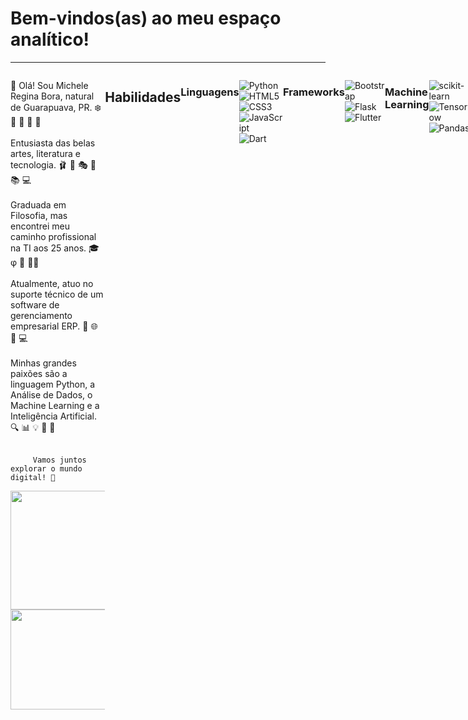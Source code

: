 
# Bem-vindos(as) ao meu espaço analítico!
------

<div style="display: flex; justify-content: space-between;">
  <div style="width: 30%;">
    <p>👋 Olá! Sou Michele Regina Bora, natural de Guarapuava, PR. ❄️ 🌰 🌲 🌾 🧉 </br>   </br>
      Entusiasta das belas artes, literatura e tecnologia. 🩰 🎵 🎭  🎨 📚 💻 </br>  </br>
      Graduada em Filosofia, mas encontrei meu caminho profissional na TI aos 25 anos. 🎓 φ 🧠 👩‍💻 </br>  </br>
      Atualmente, atuo no suporte técnico de um software de gerenciamento empresarial ERP. 📶 🌐 🔧 💻 </br>  </br>
      Minhas grandes paixões são a linguagem Python, a Análise de Dados, o Machine Learning e a Inteligência Artificial.  🔍 📊 💡 🤖 🐍  </br>  </br>

         Vamos juntos explorar o mundo digital! 🚀
         
<img height="190em" src="https://media.giphy.com/media/v1.Y2lkPTc5MGI3NjExZ21meXFpcDJ1dmNtdWxyZ2YzNDQ5MzE5ejRidTliamt5OWM2ZTdkayZlcD12MV9pbnRlcm5hbF9naWZfYnlfaWQmY3Q9Zw/GBaov9wxQCVFGS5v5e/giphy-downsized.gif"/> 
<img height="160em" src="https://github-readme-stats-git-masterrstaa-rickstaa.vercel.app/api/top-langs/?username=MICHELEREGINA2022&layout=compact&bg_color=000&border_color=30A3DC&title_color=E94D5F&text_color=FFF"/>

</div>

</br>

## Habilidades

### Linguagens
![Python](https://img.shields.io/badge/python-3670A0?style=for-the-badge&logo=python&logoColor=ffdd54)
![HTML5](https://img.shields.io/badge/html5-%23E34F26.svg?style=for-the-badge&logo=html5&logoColor=white)
![CSS3](https://img.shields.io/badge/css3-%231572B6.svg?style=for-the-badge&logo=css3&logoColor=white)
![JavaScript](https://img.shields.io/badge/javascript-%23323330.svg?style=for-the-badge&logo=javascript&logoColor=%23F7DF1E)
![Dart](https://img.shields.io/badge/dart-%230175C2.svg?style=for-the-badge&logo=dart&logoColor=white)


### Frameworks

![Bootstrap](https://img.shields.io/badge/bootstrap-%238511FA.svg?style=for-the-badge&logo=bootstrap&logoColor=white)
![Flask](https://img.shields.io/badge/flask-%23000.svg?style=for-the-badge&logo=flask&logoColor=white)
![Flutter](https://img.shields.io/badge/Flutter-%2302569B.svg?style=for-the-badge&logo=Flutter&logoColor=white)


### Machine Learning
![scikit-learn](https://img.shields.io/badge/scikit--learn-%23F7931E.svg?style=for-the-badge&logo=scikit-learn&logoColor=white)
![TensorFlow](https://img.shields.io/badge/TensorFlow-%23FF6F00.svg?style=for-the-badge&logo=TensorFlow&logoColor=white)
![Pandas](https://img.shields.io/badge/pandas-%23150458.svg?style=for-the-badge&logo=pandas&logoColor=white)


### Databases

![Firebase](https://img.shields.io/badge/Firebase-039BE5?style=for-the-badge&logo=Firebase&logoColor=white)
![SQLite](https://img.shields.io/badge/sqlite-%2307405e.svg?style=for-the-badge&logo=sqlite&logoColor=white)
![MySQL](https://img.shields.io/badge/mysql-%2300f.svg?style=for-the-badge&logo=mysql&logoColor=white)


### Cloud

![Google Cloud](https://img.shields.io/badge/GoogleCloud-%234285F4.svg?style=for-the-badge&logo=google-cloud&logoColor=white)
![Azure](https://img.shields.io/badge/azure-%230072C6.svg?style=for-the-badge&logo=microsoftazure&logoColor=white)



### OS

![Windows](https://img.shields.io/badge/Windows-0078D6?style=for-the-badge&logo=windows&logoColor=white)
![Android](https://img.shields.io/badge/Android-3DDC84?style=for-the-badge&logo=android&logoColor=white)
![Linux Mint](https://img.shields.io/badge/Linux%20Mint-87CF3E?style=for-the-badge&logo=Linux%20Mint&logoColor=white)



### IDEs

![Jupyter Notebook](https://img.shields.io/badge/jupyter-%23FA0F00.svg?style=for-the-badge&logo=jupyter&logoColor=white)
![PyCharm](https://img.shields.io/badge/pycharm-143?style=for-the-badge&logo=pycharm&logoColor=black&color=black&labelColor=green)
![Visual Studio Code](https://img.shields.io/badge/Visual%20Studio%20Code-0078d7.svg?style=for-the-badge&logo=visual-studio-code&logoColor=white)



</br>

